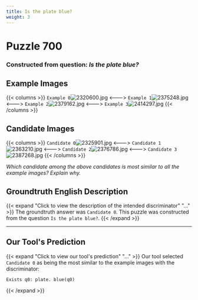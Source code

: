 ```yaml
---
title: Is the plate blue?
weight: 3
---
```


# Puzzle 700
### Constructed from question: _Is the plate blue?_


## Example Images
{{< columns >}}
`Example 0`![2320600.jpg](/gqa_images/2320600.jpg)
<--->
`Example 1`![2375248.jpg](/gqa_images/2375248.jpg)
<--->
`Example 2`![2379162.jpg](/gqa_images/2379162.jpg)
<--->
`Example 3`![2414297.jpg](/gqa_images/2414297.jpg)
{{< /columns >}}

## Candidate Images
{{< columns >}}
`Candidate 0`![2325901.jpg](/gqa_images/2325901.jpg)
<--->
`Candidate 1`![2363210.jpg](/gqa_images/2363210.jpg)
<--->
`Candidate 2`![2376786.jpg](/gqa_images/2376786.jpg)
<--->
`Candidate 3`![2387268.jpg](/gqa_images/2387268.jpg)
{{< /columns >}}

*Which candidate among the above candidates is most similar to all the example images? Explain why.*

## Groundtruth English Description

{{< expand "Click to view the description of the intended discriminator" "..." >}}
The groundtruth answer was `Candidate 0`. This puzzle was constructed from the question `Is the plate blue?`.
{{< /expand >}}

---

## Our Tool's Prediction

{{< expand "Click to view our tool's prediction" "..." >}}
Our tool selected `Candidate 0` as being the most similar to the example images with the discriminator:
```plaintext
Exists q0: plate. blue(q0)
```
{{< /expand >}}
